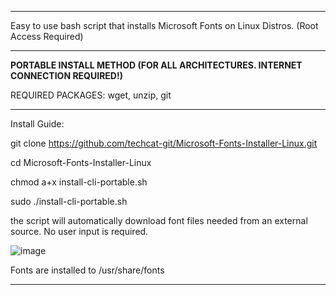 ______________________________________________________________________________________________________________________________________________________
Easy to use bash script that installs Microsoft Fonts on Linux Distros.
(Root Access Required)
______________________________________________________________________________________________________________________________________________________
**PORTABLE INSTALL METHOD (FOR ALL ARCHITECTURES. INTERNET CONNECTION REQUIRED!)**

REQUIRED PACKAGES:
wget, unzip, git
______________________________________________________________________________________________________________________________________________________
Install Guide:

git clone https://github.com/techcat-git/Microsoft-Fonts-Installer-Linux.git

cd Microsoft-Fonts-Installer-Linux

chmod a+x install-cli-portable.sh

sudo ./install-cli-portable.sh

the script will automatically download font files needed from an external source. No user input is required.

![image](https://github.com/user-attachments/assets/0abdb1da-4837-4467-bd93-b2bfffe684c9)

Fonts are installed to /usr/share/fonts
______________________________________________________________________________________________________________________________________________________

